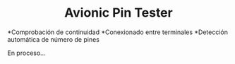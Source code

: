 <h1 align="center"> Avionic Pin Tester </h1>

*Comprobación de continuidad
*Conexionado entre terminales
*Detección automática de número de pines

En proceso...

